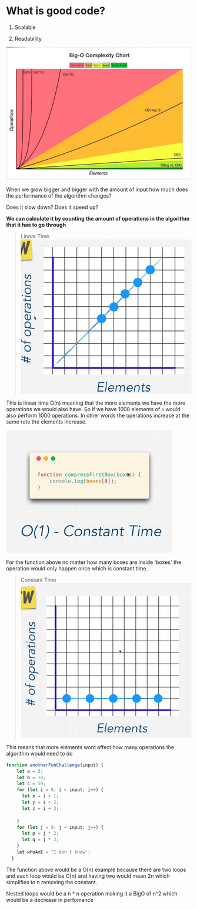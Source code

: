# What is good code?

1.  Scalable

2.  Readability

![BigONotation](/Snips/Big_O.png)

When we grow bigger and bigger with the amount of input how much does the performance of the algorithm changes?

Does it slow down? Does it speed up?

__We can calculate it by counting the amount of operations in the algorithm that it has to go through__

> Linear Time
![LinearTime](/Snips/LinearTime.png)

This is linear time O(n) meaning that the more elements we have the more operations we would also have. So if we have 1000 elements of `n` would also perform 1000 operations. In other words the operations increase at the same rate the elements increase.


![ConstantTimeFunction](/Snips/ConstantTime.png)

For the function above no matter how many boxes are inside 'boxes' the operation would only happen once which is constant time.

> Constant Time
![ConstantTimeGraph](/Snips/ConstantTimeGraph.png)

This means that more elements wont affect how many operations the algorithm would need to do

```js
function anotherFunChallenge(input) {
    let a = 5;
    let b = 10;
    let c = 50;
    for (let i = 0; i < input; i++) {
      let x = i + 1;
      let y = i + 2;
      let z = i + 3;

    }
    for (let j = 0; j < input; j++) {
      let p = j * 2;
      let q = j * 2;
    }
    let whoAmI = "I don't know";
  }

```

The function above would be a O(n) example because there are two loops and each loop would be O(n) and having two would mean 2n which simplifies to n removing the constant.

Nested loops would be a n * n operation making it a BigO of n^2 which would be a decrease in perfomance

